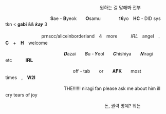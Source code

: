 　　　　　　　　　　　　　　　　　　　　　원하는 걸 말해봐 전부
　　
			 
　　　　　　　　　　𝐒ae - 𝐁yeok　　𝐎samu　　　　𝟏𝟔yo　𝐇𝐂 - DID sys　tkn < 𝐠𝐚𝐛𝐢 && 𝒌𝒂𝒚 3
								
　　　　　　　　prnscc/aliceinborderland　4　more　　　𝐼𝑅𝐿　angel　𓈒　　　　𝐂　+　𝐇　welcome

　　　　　　　　　　　　　𝑫azai　　𝑺u - 𝒀eol　　𝑪hishiya　　𝑵iragi　　etc　　　𝐈𝐑𝐋

　　　　　　　　　　　　　　　off - tab　　or　　𝐀𝐅𝐊　　most　　times　,　𝐖𝟐𝐈

　　　　　　　　　　　　　THE!!!!!! niragi fan please ask me about him ill cry tears of joy
								 　　

　　　　　　　　　　　　　　　　　　　　　　돈, 권력 명예? 뭐든
